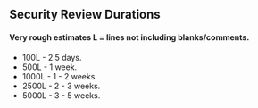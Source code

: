 ## Security Review Durations

#### Very rough estimates L = lines not including blanks/comments.
- 100L - 2.5 days.
- 500L - 1 week.
- 1000L - 1 - 2 weeks.
- 2500L - 2 - 3 weeks.
- 5000L - 3 - 5 weeks.
